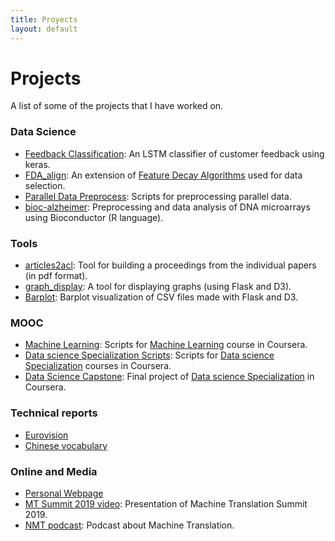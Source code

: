 ```yaml
---
title: Proyects
layout: default
---
```


# Projects

A list of some of the projects that I have worked on.

### Data Science
* [Feedback Classification](https://github.com/alberto-poncelas/feedback_classification): An LSTM classifier of customer feedback using keras. 
* [FDA_align](https://github.com/alberto-poncelas/FDA_alignEntr): An extension of [Feature Decay Algorithms](https://github.com/bicici/FDA) used for data selection.
* [Parallel Data Preprocess](https://github.com/alberto-poncelas/Parallel_Data_Preprocess): Scripts for preprocessing parallel data.
* [bioc-alzheimer](https://github.com/alberto-poncelas/bioc-alzheimer): Preprocessing and data analysis of DNA microarrays using Bioconductor (R language). 

### Tools
* [articles2acl](https://github.com/alberto-poncelas/articles2acl): Tool for building a proceedings from the individual papers (in pdf format).
* [graph_display](https://github.com/alberto-poncelas/graph_display): A tool for displaying graphs (using Flask and D3).
* [Barplot](https://github.com/alberto-poncelas/data_explorer): Barplot visualization of CSV files made with Flask and D3.

### MOOC
* [Machine Learning](https://github.com/alberto-poncelas/ML_course): Scripts for [Machine Learning](https://www.coursera.org/learn/machine-learning) course in Coursera.
* [Data science Specialization Scripts](https://github.com/alberto-poncelas/datasciencecoursera): Scripts for [Data science Specialization](https://www.coursera.org/specializations/jhu-data-science) courses in Coursera.
* [Data Science Capstone](https://github.com/alberto-poncelas/CourseraDataScienceCapstone): Final project of [Data science Specialization](https://www.coursera.org/specializations/jhu-data-science) in Coursera.


### Technical reports
* [Eurovision](https://github.com/alberto-poncelas/articles/tree/master/Eurovision_ES)
* [Chinese vocabulary](https://github.com/alberto-poncelas/articles/tree/master/chinese_word_analysis)

### Online and Media

* [Personal Webpage](https://alberto-poncelas.github.io/)
* [MT Summit 2019 video](https://www.youtube.com/watch?v=1fOAHGbSPvg): Presentation of Machine Translation Summit 2019.
* [NMT podcast](https://soundcloud.com/theadaptcentre/alberto-poncelas): Podcast about Machine Translation.





